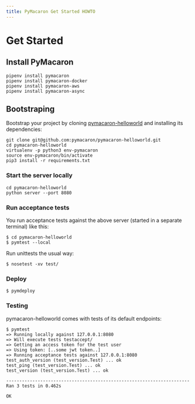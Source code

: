 ```yaml
---
title: PyMacaron Get Started HOWTO
---
```


Get Started
===========

## Install PyMacaron

```shell
pipenv install pymacaron
pipenv install pymacaron-docker
pipenv install pymacaron-aws
pipenv install pymacaron-async
```

## Bootstraping

Bootstrap your project by cloning
[pymacaron-helloworld](https://github.com/pymacaron/pymacaron-helloworld) and
installing its dependencies:

```shell
git clone git@github.com:pymacaron/pymacaron-helloworld.git
cd pymacaron-helloworld
virtualenv -p python3 env-pymacaron
source env-pymacaron/bin/activate
pip3 install -r requirements.txt
```

### Start the server locally

```shell
cd pymacaron-helloworld
python server --port 8080
```

### Run acceptance tests

You run acceptance tests against the above server (started in a separate
terminal) like this:

```shell
$ cd pymacaron-helloworld
$ pymtest --local
```

Run unittests the usual way:

```shell
$ nosetest -xv test/
```

### Deploy

```shell
$ pymdeploy
```

### Testing

pymacaron-helloworld comes with tests of its default endpoints:

```shell
$ pymtest
=> Running locally against 127.0.0.1:8080
=> Will execute tests testaccept/
=> Getting an access token for the test user
=> Using token: [..some jwt token..]
=> Running acceptance tests against 127.0.0.1:8080
test_auth_version (test_version.Test) ... ok
test_ping (test_version.Test) ... ok
test_version (test_version.Test) ... ok

----------------------------------------------------------------------
Ran 3 tests in 0.462s

OK
```
